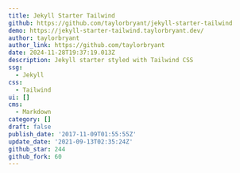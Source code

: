 ```yaml
---
title: Jekyll Starter Tailwind
github: https://github.com/taylorbryant/jekyll-starter-tailwind
demo: https://jekyll-starter-tailwind.taylorbryant.dev/
author: taylorbryant
author_link: https://github.com/taylorbryant
date: 2024-11-28T19:37:19.013Z
description: Jekyll starter styled with Tailwind CSS
ssg:
  - Jekyll
css:
  - Tailwind
ui: []
cms:
  - Markdown
category: []
draft: false
publish_date: '2017-11-09T01:55:55Z'
update_date: '2021-09-13T02:35:24Z'
github_star: 244
github_fork: 60
---
```

